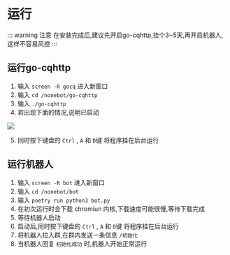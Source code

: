 # 运行
::: warning 注意
在安装完成后,建议先开启go-cqhttp,挂个3~5天,再开启机器人,这样不容易风控
:::
## 运行go-cqhttp
1. 输入 `screen -R gocq` 进入新窗口
2. 输入 `cd /nonebot/go-cqhttp`
3. 输入 `./go-cqhttp`
4. 若出现下面的情况,说明已启动
<img src='/image/easy/run/gocq1.png'>

5. 同时按下键盘的 `Ctrl` , `A` 和 `D`键 将程序挂在后台运行  

## 运行机器人
1. 输入 `screen -R bot` 进入新窗口
2. 输入 `cd /nonebot/bot`
3. 输入 `poetry run python3 bot.py`
4. 在初次运行时会下载 chromiun 内核,下载速度可能很慢,等待下载完成
5. 等待机器人启动  
6. 启动后,同时按下键盘的 `Ctrl` , `A` 和 `D`键 将程序挂在后台运行
7. 将机器人拉入群,在群内发送一条信息 `/初始化`
8. 当机器人回复 `初始化成功` 时,机器人开始正常运行
